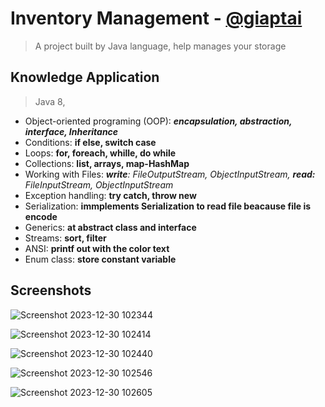 # Inventory Management - [@giaptai](https://www.github.com/giaptai)
> A project built by Java language, help manages your storage


## Knowledge Application
> Java 8, 
- Object-oriented programing (OOP): ***encapsulation, abstraction, interface, Inheritance***
- Conditions: **if else, switch case**
- Loops: **for, foreach, whille, do while**
- Collections: **list, arrays, map-HashMap**
- Working with Files: ***write**: FileOutputStream, ObjectInputStream, **read:** FileInputStream, ObjectInputStream*
- Exception handling: **try catch, throw new**
- Serialization: **immplements Serialization to read file beacause file is encode**
- Generics: **at abstract class and interface**
- Streams: **sort, filter**
- ANSI: **printf out with the color text**
- Enum class: **store constant variable**
## Screenshots
![Screenshot 2023-12-30 102344](https://github.com/giaptai/java-core-inventory-management/assets/102518847/1ad41949-bdd4-4ead-b6a4-3cd723f1dbee)

![Screenshot 2023-12-30 102414](https://github.com/giaptai/java-core-inventory-management/assets/102518847/3d038b6e-fa2a-4bbc-a22b-ab31afb127a6)

![Screenshot 2023-12-30 102440](https://github.com/giaptai/java-core-inventory-management/assets/102518847/0d728020-faea-43b9-9beb-b8e7c6adf269)

![Screenshot 2023-12-30 102546](https://github.com/giaptai/java-core-inventory-management/assets/102518847/8017d6fc-1cbc-4a98-9c9b-3c73844a6f4c)

![Screenshot 2023-12-30 102605](https://github.com/giaptai/java-core-inventory-management/assets/102518847/66efe8ff-a3a7-4cd6-a42d-e57627ada09c)




  
